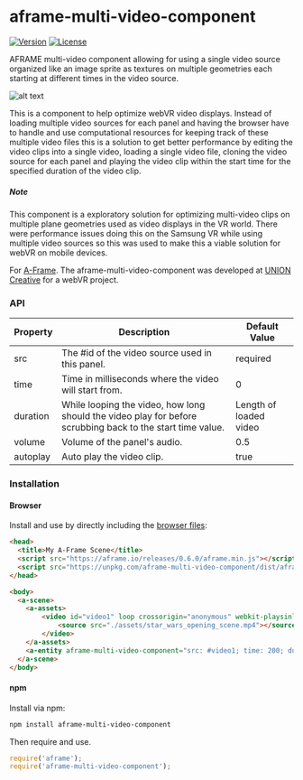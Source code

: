 # aframe-multi-video-component

[![Version](http://img.shields.io/npm/v/aframe-multi-video-component.svg?style=flat-square)](https://npmjs.org/package/aframe-multi-video-component)
[![License](http://img.shields.io/npm/l/aframe-multi-video-component.svg?style=flat-square)](https://npmjs.org/package/aframe-multi-video-component)

AFRAME multi-video component allowing for using a single video source organized like an image sprite as textures on multiple geometries each starting at different times in the video source.

![alt text](https://raw.githubusercontent.com/jshaw/aframe-multi-video-component/master/examples/basic/assets/multi-video-component-gif.gif "multi-video screenshot")

This is a component to help optimize webVR video displays. Instead of loading multiple video sources for each panel and having the browser have to handle and use computational resources for keeping track of these multiple video files this is a solution to get better performance by editing the video clips into a single video, loading a single video file, cloning the video source for each panel and playing the video clip within the start time for the specified duration of the video clip. 

##### Note
This component is a exploratory solution for optimizing multi-video clips on multiple plane geometries used as video displays in the VR world. There were performance issues doing this on the Samsung VR while using multiple video sources so this was used to make this a viable solution for webVR on mobile devices.


For [A-Frame](https://aframe.io). The aframe-multi-video-component was developed at [UNION Creative](http://unioncreative.com) for a webVR project.

### API

| Property | Description | Default Value |
| -------- | ----------- | ------------- |
| src      | The #id of the video source used in this panel. | required |
| time     | Time in milliseconds where the video will start from. | 0  |
| duration | While looping the video, how long should the video play for before scrubbing back to the start time value. | Length of loaded video |
| volume   | Volume of the panel's audio. | 0.5  |
| autoplay | Auto play the video clip.    | true |

### Installation

#### Browser

Install and use by directly including the [browser files](dist):

```html
<head>
  <title>My A-Frame Scene</title>
  <script src="https://aframe.io/releases/0.6.0/aframe.min.js"></script>
  <script src="https://unpkg.com/aframe-multi-video-component/dist/aframe-multi-video-component.min.js"></script>
</head>

<body>
  <a-scene>
    <a-assets>
        <video id="video1" loop crossorigin="anonymous" webkit-playsinline playsinline>
            <source src="./assets/star_wars_opening_scene.mp4"></source>
        </video>
    </a-assets>
    <a-entity aframe-multi-video-component="src: #video1; time: 200; duration: 5; volume: 0.5; autoplay:true;"></a-entity>
  </a-scene>
</body>
```

#### npm

Install via npm:

```bash
npm install aframe-multi-video-component
```

Then require and use.

```js
require('aframe');
require('aframe-multi-video-component');
```
